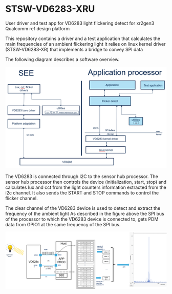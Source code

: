 # STSW-VD6283-XRU
User driver and test app for VD6283 light flickering detect for xr2gen3 Qualcomm ref design platform

This repository contains a driver and a test application that calculates the main frequencies of an ambient flickering light
It relies on linux kernel driver (STSW-VD6283-XR) that implements a bridge to convey SPI data 

The following diagram describes a software overview. 

![](./png/sw_overview.png)

The VD6283 is connected through I2C to the sensor hub processor. 
The sensor hub processor then controls the device (initialization, start, stop) and calculates lux and cct from the light counters information extracted from the i2c channel.
It also sends the START and STOP commands to control the flicker channel.

The clear channel of the VD6283 device is used to detect and extract the frequency of the ambient light
As described in the figure above the SPI bus of the processor to which the VD6283 device is connected to, gets PDM data from GPIO1 at the same frequency of the SPI bus.

![](./png/flicker_detect.png)



